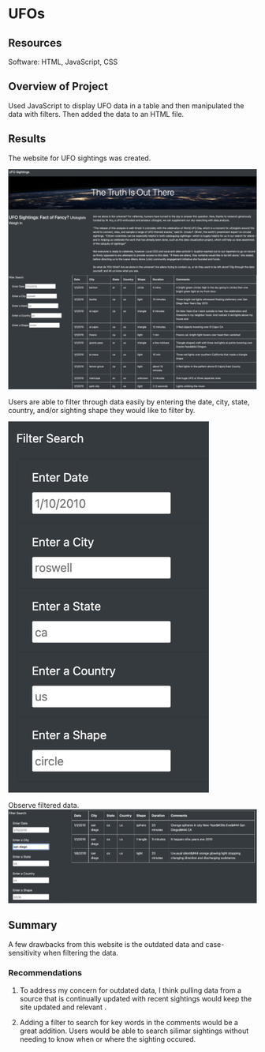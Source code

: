 # UFOs

## Resources
Software: HTML, JavaScript, CSS

## Overview of Project 
Used JavaScript to display UFO data in a table and then manipulated the data with filters. Then added the data to an HTML file. 

## Results
The website for UFO sightings was created. 

![UFOWeb](static/images/UFOWeb.png)

Users are able to filter through data easily by entering the date, city, state, country, and/or sighting shape they would like to filter by. 

![filterUFO](static/images/filterUFO.png)

Observe filtered data.
![sandUFo](static/images/sandUFo.png)
## Summary
A few drawbacks from this website is the outdated data and case-sensitivity when filtering the data.

### Recommendations
1. To address my concern for outdated data, I think pulling data from a source that is continually updated with recent sightings would keep the site updated and relevant . 

2. Adding a filter to search for key words in the comments would be a great addition. Users would be able to search silimar sightings without needing to know when or where the sighting occured.  


